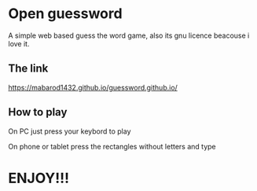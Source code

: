# Open guessword
A simple web based guess the word game, also its gnu licence beacouse i love it.
## The link
https://mabarod1432.github.io/guessword.github.io/
## How to play
  On PC just press your keybord to play
  
  On phone or tablet press the rectangles without letters and type

# ENJOY!!!
